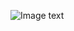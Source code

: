 ![Image text](https://raw.githubusercontent.com/lhzhong/kth_action_recognition/master/result/KTH(AlexNet).png)
